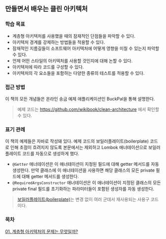 ## 만들면서 배우는 클린 아키텍처

### 학습 목표

- 계층형 아키텍처를 사용했을 때의 잠재적인 단점들을 파악할 수 있다.
- 아키텍처 경계를 강제하는 방법들을 적용할 수 있다.
- 잠재적인 지름길들이 소프트웨어 아키텍처에 어떻게 영향을 미칠 수 있는지 파악할 수 있다.
- 언제 어떤 스타일의 아키텍처를 사용할 것인지에 대해 논할 수 있다.
- 아키텍처에 따라 코드를 구성할 수 있다.
- 아키텍처의 각 요소들을 포함하는 다양한 종류의 테스트를 적용할 수 있다.

### 접근 방법

이 책의 모든 개념들은 온라인 송금 예제 애플리케이션인 BuckPal을 통해 설명한다.

> 예제 코드는 https://github.com/wikibook/clean-architecture 에서 확인할 수 있다.

### 표기 관례

이 책의 예제들은 자바로 작성돼 있다. 예제 코드의 보일러플레이트(boilerplate) 코드로 인해 초점이 흐려지지 않도록 본문에서는 제외하고 Lombok 애너테이션으로 보일러플레이트 코드를 자동으로 생성하게 했다.

- `@Getter` 애너테이션은 이 애너테이션이 지정된 필드에 대해 getter 메서드를 자동 생성한다. 만약 클래스에 이 애너테이션을 사용하면 해당 클래스의 모든 private 필드에 대해 getter 메서드를 생성한다.
- `@RequiredArgsConstructor` 애너테이션은 이 애너테이션이 지정된 클래스의 모든 private final 필드를 초기화하는 파라미터들이 포함된 생성자를 자동 생성한다.

> [보일러플레이트(boilerplate)](https://en.wikipedia.org/wiki/Boilerplate_code)는 변경 없이 여러 군데서 재사용되는 사용구 코드이다.

### 목차

[01. 계층형 아키텍처의 문제는 무엇일까?](/만들면서%20배우는%20클린%20아키텍처/01장.md)
